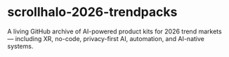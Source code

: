 # scrollhalo-2026-trendpacks
A living GitHub archive of AI-powered product kits for 2026 trend markets — including XR, no-code, privacy-first AI, automation, and AI-native systems.
